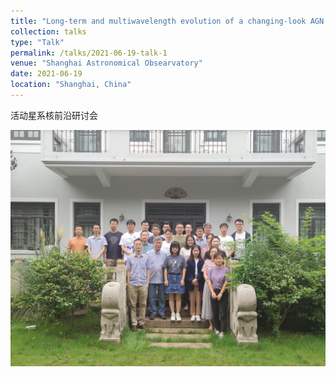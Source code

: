 ```yaml
---
title: "Long-term and multiwavelength evolution of a changing-look AGN Mrk 1018"
collection: talks
type: "Talk"
permalink: /talks/2021-06-19-talk-1
venue: "Shanghai Astronomical Obsearvatory"
date: 2021-06-19
location: "Shanghai, China"
---
```

活动星系核前沿研讨会

![会议照片](研讨会照片4.jpg)
